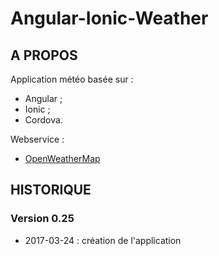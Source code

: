 # Angular-Ionic-Weather

## A PROPOS
Application météo basée sur :
* Angular ;
* Ionic ;
* Cordova.

Webservice : 
* [OpenWeatherMap](http://openweathermap.org/)

## HISTORIQUE

### Version 0.25
* 2017-03-24 : création de l'application

